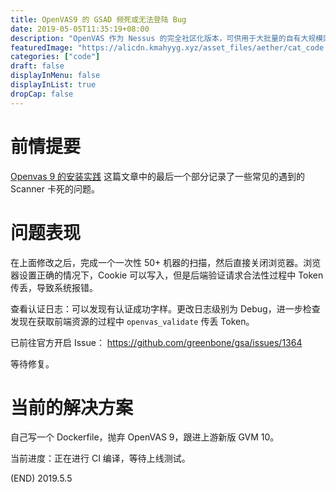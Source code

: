 ```yaml
---
title: OpenVAS9 的 GSAD 频死或无法登陆 Bug
date: 2019-05-05T11:35:19+08:00
description: "OpenVAS 作为 Nessus 的完全社区化版本，可供用于大批量的自有大规模网络的漏洞扫描，是一款相对易于使用的软件"
featuredImage: "https://alicdn.kmahyyg.xyz/asset_files/aether/cat_code.webp"
categories: ["code"]
draft: false
displayInMenu: false
displayInList: true
dropCap: false
---
```


# 前情提要

[Openvas 9 的安装实践](https://www.kmahyyg.xyz/installation-of-openvas/#prevent-suddenly-crash) 这篇文章中的最后一个部分记录了一些常见的遇到的 Scanner 卡死的问题。

# 问题表现

在上面修改之后，完成一个一次性 50+ 机器的扫描，然后直接关闭浏览器。浏览器设置正确的情况下，Cookie 可以写入，但是后端验证请求合法性过程中 Token 传丢，导致系统报错。

查看认证日志：可以发现有认证成功字样。更改日志级别为 Debug，进一步检查发现在获取前端资源的过程中 `openvas_validate` 传丢 Token。

已前往官方开启 Issue： https://github.com/greenbone/gsa/issues/1364

等待修复。

# 当前的解决方案

自己写一个 Dockerfile，抛弃 OpenVAS 9，跟进上游新版 GVM 10。

当前进度：正在进行 CI 编译，等待上线测试。

(END) 2019.5.5
